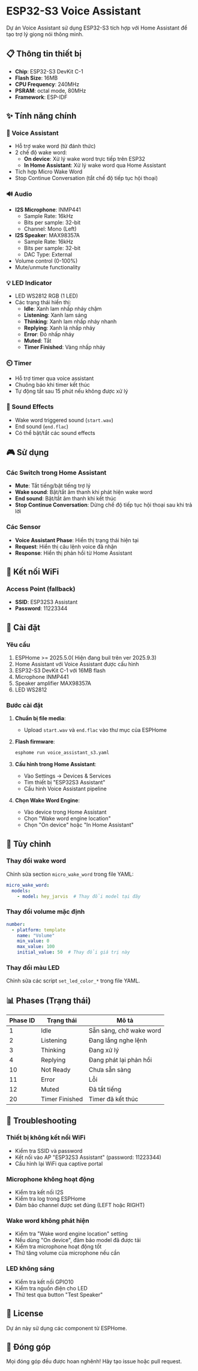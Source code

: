 ﻿# ESP32-S3 Voice Assistant

Dự án Voice Assistant sử dụng ESP32-S3 tích hợp với Home Assistant để tạo trợ lý giọng nói thông minh.

## 📋 Thông tin thiết bị

- **Chip**: ESP32-S3 DevKit C-1
- **Flash Size**: 16MB
- **CPU Frequency**: 240MHz
- **PSRAM**: octal mode, 80MHz
- **Framework**: ESP-IDF

## ✨ Tính năng chính

### 🎤 Voice Assistant
- Hỗ trợ wake word (từ đánh thức)
- 2 chế độ wake word:
  - **On device**: Xử lý wake word trực tiếp trên ESP32
  - **In Home Assistant**: Xử lý wake word qua Home Assistant
- Tích hợp Micro Wake Word
- Stop Continue Conversation (tắt chế độ tiếp tục hội thoại)

### 🔊 Audio
- **I2S Microphone**: INMP441
  - Sample Rate: 16kHz
  - Bits per sample: 32-bit
  - Channel: Mono (Left)
- **I2S Speaker**: MAX98357A
  - Sample Rate: 16kHz
  - Bits per sample: 32-bit
  - DAC Type: External
- Volume control (0-100%)
- Mute/unmute functionality

### 💡 LED Indicator
- LED WS2812 RGB (1 LED)
- Các trạng thái hiển thị:
  - **Idle**: Xanh lam nhấp nháy chậm
  - **Listening**: Xanh lam sáng
  - **Thinking**: Xanh lam nhấp nháy nhanh
  - **Replying**: Xanh lá nhấp nháy
  - **Error**: Đỏ nhấp nháy
  - **Muted**: Tắt
  - **Timer Finished**: Vàng nhấp nháy

### ⏲️ Timer
- Hỗ trợ timer qua voice assistant
- Chuông báo khi timer kết thúc
- Tự động tắt sau 15 phút nếu không được xử lý

### 🎵 Sound Effects
- Wake word triggered sound (`start.wav`)
- End sound (`end.flac`)
- Có thể bật/tắt các sound effects

## 🎮 Sử dụng

### Các Switch trong Home Assistant
- **Mute**: Tắt tiếng/bật tiếng trợ lý
- **Wake sound**: Bật/tắt âm thanh khi phát hiện wake word
- **End sound**: Bật/tắt âm thanh khi kết thúc
- **Stop Continue Conversation**: Dừng chế độ tiếp tục hội thoại sau khi trả lời

### Các Sensor
- **Voice Assistant Phase**: Hiển thị trạng thái hiện tại
- **Request**: Hiển thị câu lệnh voice đã nhận
- **Response**: Hiển thị phản hồi từ Home Assistant

## 📡 Kết nối WiFi

### Access Point (fallback)
- **SSID**: ESP32S3 Assistant
- **Password**: 11223344

## 🚀 Cài đặt

### Yêu cầu
1. ESPHome >= 2025.5.0( Hiện đang buil trên ver 2025.9.3)
2. Home Assistant với Voice Assistant được cấu hình
3. ESP32-S3 DevKit C-1 với 16MB flash
4. Microphone INMP441
5. Speaker amplifier MAX98357A
6. LED WS2812

### Bước cài đặt

1. **Chuẩn bị file media**:
   - Upload `start.wav` và `end.flac` vào thư mục của ESPHome

2. **Flash firmware**:
   ```bash
   esphome run voice_assistant_s3.yaml
   ```

3. **Cấu hình trong Home Assistant**:
   - Vào Settings → Devices & Services
   - Tìm thiết bị "ESP32S3 Assistant"
   - Cấu hình Voice Assistant pipeline

4. **Chọn Wake Word Engine**:
   - Vào device trong Home Assistant
   - Chọn "Wake word engine location"
   - Chọn "On device" hoặc "In Home Assistant"

## 🔧 Tùy chỉnh

### Thay đổi wake word
Chỉnh sửa section `micro_wake_word` trong file YAML:
```yaml
micro_wake_word:
  models:
    - model: hey_jarvis  # Thay đổi model tại đây
```

### Thay đổi volume mặc định
```yaml
number:
  - platform: template
    name: "Volume"
    min_value: 0
    max_value: 100
    initial_value: 50  # Thay đổi giá trị này
```

### Thay đổi màu LED
Chỉnh sửa các script `set_led_color_*` trong file YAML.

## 📊 Phases (Trạng thái)

| Phase ID | Trạng thái | Mô tả |
|----------|-----------|-------|
| 1 | Idle | Sẵn sàng, chờ wake word |
| 2 | Listening | Đang lắng nghe lệnh |
| 3 | Thinking | Đang xử lý |
| 4 | Replying | Đang phát lại phản hồi |
| 10 | Not Ready | Chưa sẵn sàng |
| 11 | Error | Lỗi |
| 12 | Muted | Đã tắt tiếng |
| 20 | Timer Finished | Timer đã kết thúc |

## 🐛 Troubleshooting

### Thiết bị không kết nối WiFi
- Kiểm tra SSID và password
- Kết nối vào AP "ESP32S3 Assistant" (password: 11223344)
- Cấu hình lại WiFi qua captive portal

### Microphone không hoạt động
- Kiểm tra kết nối I2S
- Kiểm tra log trong ESPHome
- Đảm bảo channel được set đúng (LEFT hoặc RIGHT)

### Wake word không phát hiện
- Kiểm tra "Wake word engine location" setting
- Nếu dùng "On device", đảm bảo model đã được tải
- Kiểm tra microphone hoạt động tốt
- Thử tăng volume của microphone nếu cần

### LED không sáng
- Kiểm tra kết nối GPIO10
- Kiểm tra nguồn điện cho LED
- Thử test qua button "Test Speaker"

## 📝 License

Dự án này sử dụng các component từ ESPHome.

## 🤝 Đóng góp

Mọi đóng góp đều được hoan nghênh! Hãy tạo issue hoặc pull request.
